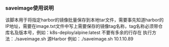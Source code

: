 ### saveimage使用说明

该脚本用于将指定harbor的镜像批量保存到本地tar文件，需要事先知道harbor的IP地址，需要在image.txt文件中写上需要保存的镜像tag名称，tag名称必须带仓库名及版本号，例如：k8s-deploy/alpine:latest 不要有多余的行存在
执行方法：./saveimage.sh 源Harbor
例如：./saveimage.sh 10.1.10.89
